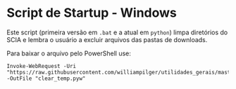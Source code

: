 # Script de Startup - Windows

Este script (primeira versão em `.bat` e a atual em `python`) limpa diretórios do SCIA e lembra o usuário a excluir arquivos das pastas de downloads.

Para baixar o arquivo pelo PowerShell use:
```p1
Invoke-WebRequest -Uri "https://raw.githubusercontent.com/williampilger/utilidades_gerais/master/authenty_diversos/startup_script/clear_temp.pyw" -OutFile "clear_temp.pyw"
```
